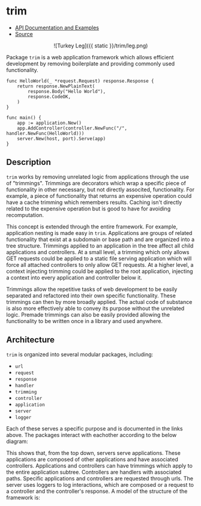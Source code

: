 # trim

* [API Documentation and Examples](https://godoc.org/github.com/jwowillo/trim)
* [Source](https://github.com/jwowillo/trim)

<center>![Turkey Leg]({{ static }}/trim/leg.png)</center>

Package `trim` is a web application framework which allows efficient development
by removing boilerplate and providing commonly used functionality.

```
func HelloWorld(_ *request.Request) response.Response {
	return response.NewPlainText(
		response.Body("Hello World"),
		response.CodeOK,
	)
}

func main() {
	app := application.New()
	app.AddController(controller.NewFunc("/", handler.NewFunc(HelloWorld)))
	server.New(host, port).Serve(app)
}
```

## Description

`trim` works by removing unrelated logic from applications through the use of
"trimmings". Trimmings are decorators which wrap a specific piece of
functionality in other necessary, but not directly associted, functionality. For
example, a piece of functionality that returns an expensive operation could have
a cache trimming which remembers results. Caching isn't directly related to the
expensive operation but is good to have for avoiding recomputation.

This concept is extended through the entire framework. For example, application
nesting is made easy in `trim`. Applications are groups of related functionality
that exist at a subdomain or base path and are organized into a tree structure.
Trimmings applied to an application in the tree affect all child applications
and controllers. At a small level, a trimming which only allows GET requests
could be applied to a static file serving application which will force all
attached controllers to only allow GET requests. At a higher level, a context
injecting trimming could be applied to the root application, injecting a context
into every application and controller below it.

Trimmings allow the repetitive tasks of web development to be easily separated
and refactored into their own specific functionality. These trimmings can then
by more broadly applied. The actual code of substance is also more effectively
able to convey its purpose without the unrelated logic. Premade trimmings can
also be easily provided allowing the functionality to be written once in a
library and used anywhere.

## Architecture

`trim` is organized into several modular packages, including:

* `url`
* `request`
* `response`
* `handler`
* `trimming`
* `controller`
* `application`
* `server`
* `logger`

Each of these serves a specific purpose and is documented in the links above.
The packages interact with eachother according to the below diagram:

This shows that, from the top down, servers serve applications. These
applications are composed of other applications and have associated controllers. 
Applications and controllers can have trimmings which apply to the entire
application subtree. Controllers are handlers with associated paths. Specific
applications and controllers are requested through urls. The server uses loggers
to log interactions, which are composed or a request to a controller and the
controller's response. A model of the structure of the framework is:
